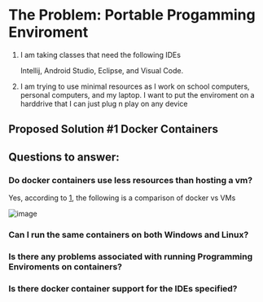 # The Problem: Portable Progamming Enviroment

1. I am taking classes that need the following IDEs

    Intellij, Android Studio, Eclipse, and Visual Code.

2. I am trying to use minimal resources as I work on school computers, personal computers, and my laptop. I want to put the enviroment on a harddrive that I can just plug n play on any device

## Proposed Solution \#1 Docker Containers

## Questions to answer:

### Do docker containers use less resources than hosting a vm?

Yes, according to [1](https://www.backblaze.com/blog/vm-vs-containers/), the following is a comparison of docker vs VMs

![image](https://user-images.githubusercontent.com/1501624/213533002-a7335042-6c52-42bd-bf0a-0d4a4007957e.png)


### Can I run the same containers on both Windows and Linux?

### Is there any problems associated with running Programming Enviroments on containers?

### Is there docker container support for the IDEs specified?



